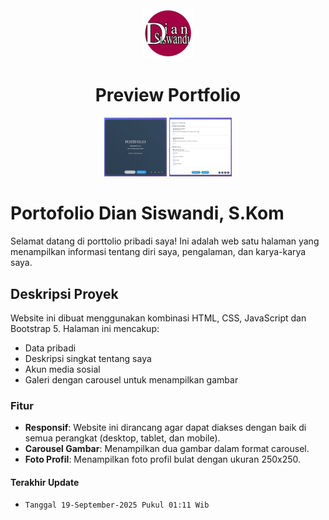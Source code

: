 <div align="center">
  <img width="80" src="images/diansiswandi-20240908-0001.jpg" alt="Dian Siswandi, S.Kom">
</div>
<h1 align="center">Preview Portfolio</h1>
<div align="center">
  <img width="100" src="images/halaman-awal.jpg"> <img width="100" src="images/halaman-riwayat-pekerjaan.jpg">
</div>
  
# Portofolio Dian Siswandi, S.Kom

Selamat datang di porttolio pribadi saya! Ini adalah web satu halaman yang menampilkan informasi tentang diri saya, pengalaman, dan karya-karya saya.

## Deskripsi Proyek

Website ini dibuat menggunakan kombinasi HTML, CSS, JavaScript dan Bootstrap 5. Halaman ini mencakup:
- Data pribadi
- Deskripsi singkat tentang saya
- Akun media sosial
- Galeri dengan carousel untuk menampilkan gambar

### Fitur

- **Responsif**: Website ini dirancang agar dapat diakses dengan baik di semua perangkat (desktop, tablet, dan mobile).
- **Carousel Gambar**: Menampilkan dua gambar dalam format carousel.
- **Foto Profil**: Menampilkan foto profil bulat dengan ukuran 250x250.

#### Terakhir Update
- `Tanggal 19-September-2025 Pukul 01:11 Wib`
